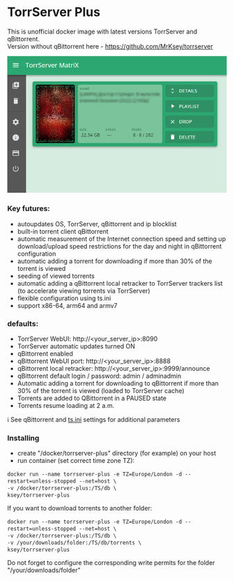 # TorrServer Plus
This is unofficial docker image with latest versions TorrServer and qBittorrent.  
Version without qBittorrent here - https://github.com/MrKsey/torrserver

![TorrServer Plus](https://raw.githubusercontent.com/MrKsey/torrserver-plus/master/ts.png)

### Key futures:
- autoupdates OS, TorrServer, qBittorrent and ip blocklist
- built-in torrent client qBittorrent
- automatic measurement of the Internet connection speed and setting up download/upload speed restrictions for the day and night in qBittorrent configuration
- automatic adding a torrent for downloading if more than 30% of the torrent is viewed
- seeding of viewed torrents
- automatic adding a qBittorrent local retracker to TorrServer trackers list (to accelerate viewing torrents via TorrServer) 
- flexible configuration using ts.ini
- support x86-64, arm64 and armv7

### defaults:
- TorrServer WebUI: http://<your_server_ip>:8090
- TorrServer automatic updates turned ON
- qBittorrent enabled
- qBittorrent WebUI port: http://<your_server_ip>:8888
- qBittorrent local retracker: http://<your_server_ip>:9999/announce
- qBittorrent default login / password: admin / adminadmin
- Automatic adding a torrent for downloading to qBittorrent if more than 30% of the torrent is viewed (loaded to TorrServer cache) 
- Torrents are added to QBittorrent in a PAUSED state
- Torrents resume loading at 2 a.m.  

ℹ See qBittorrent and [ts.ini](https://github.com/MrKsey/torrserver-plus/blob/main/ts.ini) settings for additional parameters


### Installing
- сreate "/docker/torrserver-plus" directory (for example) on your host
- run container (set correct time zone TZ):
```
docker run --name torrserver-plus -e TZ=Europe/London -d --restart=unless-stopped --net=host \
-v /docker/torrserver-plus:/TS/db \
ksey/torrserver-plus
```
If you want to download torrents to another folder:
```
docker run --name torrserver-plus -e TZ=Europe/London -d --restart=unless-stopped --net=host \
-v /docker/torrserver-plus:/TS/db \
-v /your/downloads/folder:/TS/db/torrents \
ksey/torrserver-plus
```
Do not forget to configure the corresponding write permits for the folder "/your/downloads/folder"
